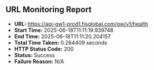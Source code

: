 ## URL Monitoring Report

- **URL:** https://api-gw1-prod1.fisglobal.com/gw/v1/health
- **Start Time:** 2025-06-18T11:11:19.939748
- **End Time:** 2025-06-18T11:11:20.204157
- **Total Time Taken:** 0.264409 seconds
- **HTTP Status Code:** 200
- **Status:** Success
- **Failure Reason:** N/A
